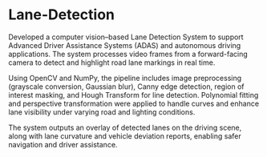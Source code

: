 # Lane-Detection
Developed a computer vision–based Lane Detection System to support Advanced Driver Assistance Systems (ADAS) and autonomous driving applications. The system processes video frames from a forward-facing camera to detect and highlight road lane markings in real time.

Using OpenCV and NumPy, the pipeline includes image preprocessing (grayscale conversion, Gaussian blur), Canny edge detection, region of interest masking, and Hough Transform for line detection. Polynomial fitting and perspective transformation were applied to handle curves and enhance lane visibility under varying road and lighting conditions.

The system outputs an overlay of detected lanes on the driving scene, along with lane curvature and vehicle deviation reports, enabling safer navigation and driver assistance.
